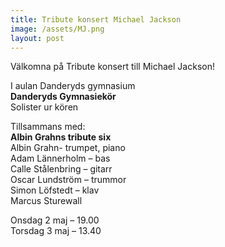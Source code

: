 ```yaml
---
title: Tribute konsert Michael Jackson
image: /assets/MJ.png
layout: post
---
```

Välkomna på Tribute konsert till Michael Jackson!<br>

I aulan Danderyds gymnasium<br>
<b>Danderyds Gymnasiekör</b><br>
Solister ur kören

Tillsammans med:<br>
<b>Albin Grahns tribute six</b><br>
Albin Grahn- trumpet, piano<br>
Adam Lännerholm – bas<br>
Calle Stålenbring – gitarr<br>
Oscar Lundström – trummor<br>
Simon Löfstedt – klav<br>
Marcus Sturewall<br>

Onsdag  2 maj  –  19.00<br>
Torsdag  3 maj  –   13.40
